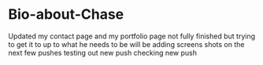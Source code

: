 # Bio-about-Chase
Updated my contact page and my portfolio page not fully finished but trying to get it to up to what he needs to be will be adding screens shots on the next few pushes 
testing out new push
checking new push